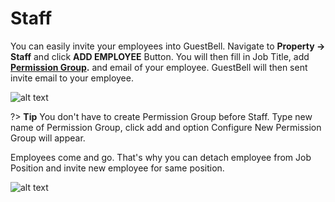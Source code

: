 # Staff
You can easily invite your employees into GuestBell. Navigate to **Property -> Staff** and click **ADD EMPLOYEE** Button. You will then fill in Job Title, add **[Permission Group](permissions.md).** and email of your employee.
GuestBell will then sent invite email to your employee. 

![alt text](https://static.guestbell.com/img/docs/staff/staff.jpg)

?> **Tip** You don't have to create Permission Group before Staff. Type new name of Permission Group, click add and option Configure New Permission Group will appear.

Employees come and go. That's why you can detach employee from Job Position and invite new employee for same position.

![alt text](https://static.guestbell.com/img/docs/staff/staff1.jpg)

